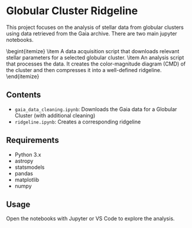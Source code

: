 # Globular Cluster Ridgeline

This project focuses on the analysis of stellar data from globular clusters using data retrieved from the Gaia archive. There are two main jupyter notebooks.

\begint{itemize}
\item A data acquisition script that downloads relevant stellar parameters for a selected globular cluster.
\item An analysis script that processes the data. It creates the color-magnitude diagram (CMD) of the cluster and then compresses it into a well-defined ridgeline.
\end{itemize}

## Contents

- `gaia_data_cleaning.ipynb`: Downloads the Gaia data for a Globular Cluster (with additional cleaning)
- `ridgeline.ipynb`: Creates a corresponding ridgeline 

## Requirements

- Python 3.x
- astropy
- statsmodels
- pandas
- matplotlib
- numpy

## Usage

Open the notebooks with Jupyter or VS Code to explore the analysis.
